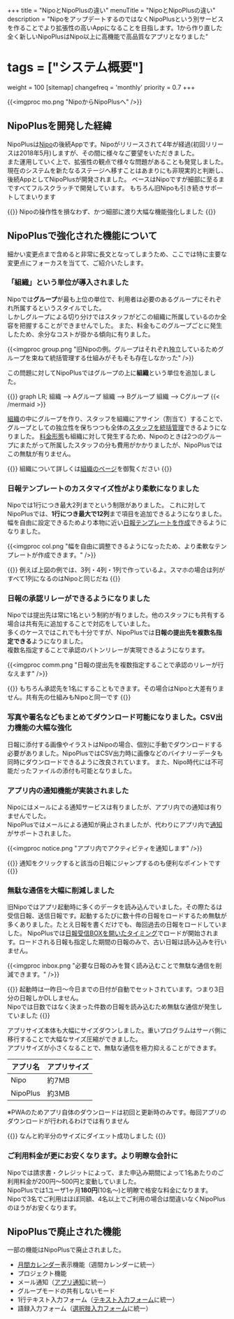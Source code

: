 +++
title = "NipoとNipoPlusの違い"
menuTitle = "NipoとNipoPlusの違い"
description = "NipoをアップデートするのではなくNipoPlusという別サービスを作ることでより拡張性の高いAppになることを目指します。1から作り直した全く新しいNipoPlusはNipo以上に高機能で高品質なアプリとなりました"
# tags = ["システム概要"]
weight = 100
[sitemap]
  changefreq = 'monthly'
  priority = 0.7
+++

{{<imgproc mo.png "NipoからNipoPlusへ" />}}

## NipoPlusを開発した経緯

NipoPlusは[Nipo](https://guide-nipo.web.app/)の後続Appです。Nipoがリリースされて4年が経過(初回リリースは2018年5月)しますが、その間に様々なご要望をいただきました。  
また運用していく上で、拡張性の観点で様々な問題があることも発覚しました。  
現在のシステムを新たなるステージへ移すことはあまりにも非現実的と判断し、後続AppとしてNipoPlusが開発されました。
ベースはNipoですが細部に至るまですべてフルスクラッチで開発しています。
もちろん旧Nipoも引き続きサポートしてまいります

{{<alice pos="right" icon="here">}}
Nipoの操作性を損なわず、かつ細部に渡り大幅な機能強化しました
{{</alice>}}

## NipoPlusで強化された機能について

細かい変更点まで含めると非常に長文となってしまうため、ここでは特に主要な変更点にフォーカスを当てて、ご紹介いたします。

### 「組織」という単位が導入されました

Nipoでは**グループ**が最も上位の単位で、利用者は必要のあるグループにそれぞれ所属するというスタイルでした。  
しかしグループによる切り分けではスタッフがどこの組織に所属しているのか全容を把握することができませんでした。
また、料金もこのグループごとに発生したため、余分なコストが掛かる傾向に有りました。

{{<imgproc group.png "旧Nipoの例。グループはそれぞれ独立しているためグループを束ねて統括管理する仕組みがそもそも存在しなかった" />}}

この問題に対してNipoPlusではグループの上に**組織**という単位を追加しました。

{{<mermaid align="center">}}
graph LR;
  組織 --> Aグループ
  組織 --> Bグループ
  組織 --> Cグループ
{{< /mermaid >}}

[組織](/org/)の中にグループを作り、スタッフを組織にアサイン（割当て）することで、グループとしての独立性を保ちつつも全体の[スタッフを統括管理](/org/staff/)できるようになりました。
[料金形態](/price/)も組織に対して発生するため、Nipoのときは2つのグループにまたがって所属したスタッフの分も費用がかかりましたが、NipoPlusではこの無駄が有りません。

{{<alice pos="right" icon="ok">}}
組織について詳しくは[組織のページ](/org/)を御覧ください
{{</alice>}}

### 日報テンプレートのカスタマイズ性がより柔軟になりました

Nipoでは1行につき最大2列までという制限がありました。
これに対してNipoPlusでは、**1行につき最大で12列**まで項目を追加できるようになりました。幅を自由に設定できるためより本物に近い[日報テンプレートを作成](/org/groupsetting/template/)できるようになりました。

{{<imgproc col.png "幅を自由に調整できるようになったため、より柔軟なテンプレートが作成できます。" />}}

{{<alice pos="right" icon="ok">}}
例えば上図の例では、3列・4列・1列で作っているよ。スマホの場合は列がすべて1列になるのはNipoと同じだね
{{</alice>}}

### 日報の承認リレーができるようになりました

Nipoでは提出先は常に1名という制約が有りました。他のスタッフにも共有する場合は共有先に追加することで対応をしていました。  
多くのケースではこれでも十分ですが、NipoPlusでは**日報の提出先を複数名指定できる**ようになりました。  
複数名指定することで承認のバトンリレーが実現できるようになります。

{{<imgproc comm.png "日報の提出先を複数指定することで承認のリレーが行なえます" />}}

{{<alice pos="right" icon="ok">}}
もちろん承認先を1名にすることもできます。その場合はNipoと大差有りません。共有先の仕組みもNipoと同一です
{{</alice>}}

### 写真や署名などもまとめてダウンロード可能になりました。CSV出力機能の大幅な強化

日報に添付する画像やイラストはNipoの場合、個別に手動でダウンロードする必要がありました。NipoPlusではCSV出力時に画像などのバイナリーデータも同時にダウンロードできるように改良されています。
また、Nipo時代には不可能だったファイルの添付も可能となりました。

### アプリ内の通知機能が実装されました

Nipoにはメールによる通知サービスは有りましたが、アプリ内での通知は有りませんでした。  
NipoPlusではメールによる通知が廃止されましたが、代わりにアプリ内で[通知](/notice/show/)がサポートされました。

{{<imgproc notice.png "アプリ内でアクティビティを通知します" />}}

{{<alice pos="right" icon="ok">}}
通知をクリックすると該当の日報にジャンプするのも便利なポイントです
{{</alice>}}

### 無駄な通信を大幅に削減しました

旧Nipoではアプリ起動時に多くのデータを読み込んでいました。その際たるは受信日報、送信日報です。起動するたびに数十件の日報をロードするため無駄が多くありました。たとえ日報を書くだけでも、毎回過去の日報をロードしていました。
NipoPlusでは[日報受信BOXを開いたタイミング](/report/read/list/)でロードが開始されます。ロードされる日報も指定した期間の日報のみで、古い日報は読み込みを行いません。

{{<imgproc inbox.png "必要な日報のみを賢く読み込むことで無駄な通信を削減できます。" />}}

{{<alice pos="right" icon="ok">}}
起動時は一昨日〜今日までの日付が自動でセットされています。つまり3日分の日報しかDLしません。  
Nipoでは日数ではなく決まった件数の日報を読み込むため無駄な通信が発生していました
{{</alice>}}

アプリサイズ本体も大幅にサイズダウンしました。重いプログラムはサーバ側に移行することで大幅なサイズ圧縮ができました。  
アプリサイズが小さくなることで、無駄な通信を極力抑えることができます。

|アプリ名|アプリサイズ|
|---|---|
|Nipo|約7MB|
|NipoPlus|約3MB|

※PWAのためアプリ自体のダウンロードは初回と更新時のみです。毎回アプリのダウンロードが行われるわけでは有りません

{{<alice pos="right" icon="please">}}
なんと約半分のサイズにダイエット成功しました
{{</alice>}}

### ご利用料金が更にお安くなります。より明瞭な会計に

Nipoでは請求書・クレジットによって、また申込み期間によって1名あたりのご利用料金が200円〜500円と変動していました。  
NipoPlusでは1ユーザ1ヶ月**180円**(10名〜)と明瞭で格安な料金になります。  
Nipoで3名でご利用はほぼ同額、4名以上でご利用の場合は間違いなくNipoPlusのほうがお安くなります。

## NipoPlusで廃止された機能

一部の機能はNipoPlusで廃止されました。

- [月間カレンダー](https://guide-nipo.sndbox.jp/manual/calendar/)表示機能（週間カレンダーに統一）
- プロジェクト機能
- メール通知（[アプリ通知](/notice/show/)に統一）
- グループモードの共有しないモード
- 1行テキスト入力フォーム（[テキスト入力フォーム](/org/groupsetting/template/text/)に統一）
- 語録入力フォーム（[選択肢入力フォーム](/org/groupsetting/template/select/)に統一）

